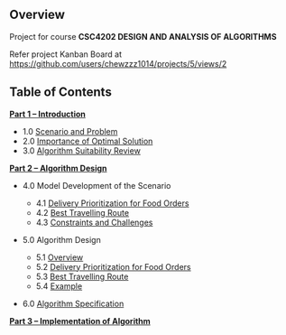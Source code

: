 ## Overview
Project for course **CSC4202 DESIGN AND ANALYSIS OF ALGORITHMS**

Refer project Kanban Board at https://github.com/users/chewzzz1014/projects/5/views/2


## Table of Contents


**[Part 1 – Introduction]()**
  - 1.0 [Scenario and Problem]()
  - 2.0 [Importance of Optimal Solution]()
  - 3.0 [Algorithm Suitability Review]()


**[Part 2 – Algorithm Design]()**
  - 4.0 Model Development of the Scenario
    - 4.1 [Delivery Prioritization for Food Orders]()
    - 4.2 [Best Travelling Route]()
    - 4.3 [Constraints and Challenges]()

  - 5.0 Algorithm Design
    - 5.1 [Overview]()
    - 5.2 [Delivery Prioritization for Food Orders]()
    - 5.3 [Best Travelling Route]()
    - 5.4 [Example]()

  - 6.0 [Algorithm Specification]()


**[Part 3 – Implementation of Algorithm]()**
